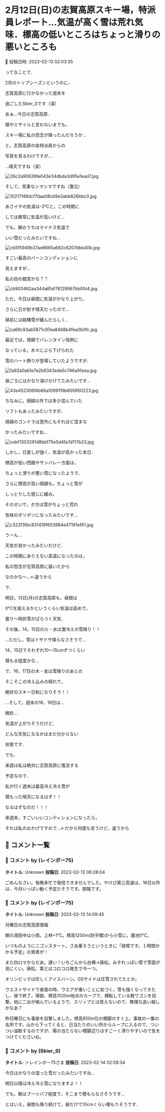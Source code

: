 # 2月12日(日)の志賀高原スキー場，特派員レポート…気温が高く雪は荒れ気味．標高の低いところはちょっと滑りの悪いところも

📅 投稿日時: 2023-02-13 02:03:35

ってなことで．


2月のトップシーズンというのに，


志賀高原に行かなかった週末を


過ごしたSkier_Sです（涙）





あぁ…今日の志賀高原．


槍やミサイルと言わないまでも，


スキー場に私の怨念が降ったんだろうか…


と，志賀高原の各特派員からの


写真を見るわけですが…





…晴天ですね（涙）




![26c2a90639fe043e34dbda3d95e1ead7.jpg](images/26c2a90639fe043e34dbda3d95e1ead7.jpg)







そして，見事なシマシマですね（激泣）




![10217f48dcf7daa08cb9e3abb826bbc0.jpg](images/10217f48dcf7daa08cb9e3abb826bbc0.jpg)







あさイチの気温は-3℃と，この時期に


しては異常に気温が高いけど…


でも，朝のうちはマイナス気温で


いい雪だったみたいですね…




![cb5f5949b37ae8665a682c6207dbb40b.jpg](images/cb5f5949b37ae8665a682c6207dbb40b.jpg)







すごい最高のバーンコンディションに


見えますが…


私の目の錯覚かな？？




![cb903462aa344a6faf78129967bb0fd4.jpg](images/cb903462aa344a6faf78129967bb0fd4.jpg)







ただ，今日は昼間に気温がかなり上がり，


さらに日が射す晴天だったので…


昼前には結構雪が緩んだらしく．




![ca69c83ab5871c97ea8468b4fea0b0fc.jpg](images/ca69c83ab5871c97ea8468b4fea0b0fc.jpg)







最近では，焼額でバレンタイン恒例に


なっている，木々にぶら下げられた


雪のハート飾りが登場していたようですが．




![fa92a0ab1e7e2b6343eda5c746a91eea.jpg](images/fa92a0ab1e7e2b6343eda5c746a91eea.jpg)




昼ごろにはかなり溶けかけてたみたいです…




![43e452306f4b66a1099119b805950223.jpg](images/43e452306f4b66a1099119b805950223.jpg)







ちなみに，焼額以外では多少混んでいた


リフトもあったみたいですが．


焼額のゴンドラは意外にもそれほど混まな


かったみたいですね…




![cebf1303291d8bbf75e5d4fa7d117b23.jpg](images/cebf1303291d8bbf75e5d4fa7d117b23.jpg)







しかし，日差しが強く，気温が高かった本日．


標高が低い西舘やサンバレー方面は，


ちょっと滑りが悪い雪になったようで．


さらに標高が高い焼額も，ちょっと雪が


しっとりした感じに緩み，


そのせいで，夕方は雪がちょっと荒れ


気味のボソボソになったみたいです…




![c322f3fbc831419f653984e47191ef61.jpg](images/c322f3fbc831419f653984e47191ef61.jpg)







うーん…


天気が良かったみたいだけど．


この時期にありえない高温になったのは，


私の怨念が志賀高原に届いたから


なのかな～…←違うから





で．


明日，13日(月)の志賀高原も，昼間は


0℃を超えるかというくらい気温は高めで，


曇り～時折雪がぱらつく天気．





その後，14，15日の火・水は激冷えの雪降り！！


…ただし，雪はドサドサ降らなさそうで…


14，15日でそれぞれ10～15cmずつくらい


積もる程度かな…





で．16，17日の木・金は雪降りのあとの


そこそこの冷え込みの晴れで，


絶好のスキー日和になりそう！！





…そして，週末の18，19日は…


微妙…


気温が上がりそうだけど．


どんな天気になるかはまだ分からない


状態です．





でも．


来週は私は絶対に志賀高原に復活する


予定なので．


私が行く週末は最高冷え冷え雪が


積もった晴天になるはず！！


なるはずなのだ！！！





来週末，すごいいいコンディションになったら，


それは私のおかげですので…←だから何度も言うけど，違うから

## 💬 コメント一覧

### 💬 コメント by (レインボー75)
**タイトル**: Unknown
**投稿日**: 2023-02-13 06:28:04

ごめんなさい。毎晩多忙で発信できませんでした。やけび第三高速は、16日以外は、今月いっぱい動く予定だそうです。朗報です。

### 💬 コメント by (レインボー75)
**タイトル**: Unknown
**投稿日**: 2023-02-13 14:09:45

月曜日の志賀高原情報

朝の湯田中は小雨。上林+1℃。標高1200m(防平橋)から小雪に。蓮池0℃。

いつものようにニゴンスタート。さあ乗ろうというときに「故障です。１時間かかる予定」の発表が！

また四ロマからだあ。遅い！いちごんから白樺→唐松。みぞれっぽい雪で雪面が見にくい。唐松、第三はコロコロ発生で今一つ。

オリンピックは珍しくアイスバーン。GSサイドは圧雪されてたとか。

ウエストサイドで昼食の時、ウエアが重いことに気づく。雪も強くなってきたし、昼で終了。帰路、標高1020m地点のカーブで、横転している軽ワゴンを目撃。他に二台が絡んでいるようで、スリップとは思えないので、無理な追い越しかなあ？

昨日曜日にも事故を目撃しました。標高850m位の橋脚のすぐ上。事故の一番の名所です。山から下ってくると、日当たりのいい所からループに入るので、ついつい油断するのですが、陽の当たらない橋脚辺りはすごーく滑りやすいので気をつけてくださいね。

### 💬 コメント by (Skier_S)
**タイトル**: ＞レインボー75さま
**投稿日**: 2023-02-14 02:58:34

今日はかなりの湿った雪だったみたいですね…

明日以降は冷え冷え雪になりますよ！！

でも，朝はブーツパフ程度で，そこまで積もらなさそうです…

とはいえ，昼間も降り続けて，昼だけで10cmくらい積もりそうです．

